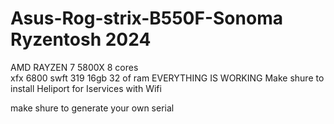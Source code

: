 # Asus-Rog-strix-B550F-Sonoma Ryzentosh 2024
AMD RAYZEN 7 5800X 8 cores  
xfx 6800 swft 319 16gb  32 of ram
EVERYTHING IS WORKING 
Make shure to install Heliport for Iservices with Wifi 

make shure to generate your own serial
